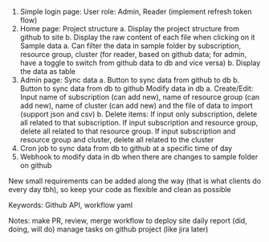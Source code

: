 1. Simple login page: User role: Admin, Reader (implement refresh token flow)
2. Home page:
Project structure
a. Display the project structure from github to site
b. Display the raw content of each file when clicking on it
Sample data
a. Can filter the data in sample folder by subscription, resource group, cluster (for reader, based on github data; for admin, have a toggle to switch from github data to db and vice versa)
b. Display the data as table
3. Admin page:
Sync data
a. Button to sync data from github to db
b. Button to sync data from db to github
Modify data in db
a. Create/Edit: Input name of subscription (can add new), name of resource group (can add new), name of cluster (can add new) and the file of data to import (support json and csv)
b. Delete items: If input only subscription, delete all related to that subscription. If input subscription and resource group, delete all related to that resource group. If input subscription and resource group and cluster, delete all related to the cluster
4. Cron job to sync data from db to github at a specific time of day
5. Webhook to modify data in db when there are changes to sample folder on github

New small requirements can be added along the way (that is what clients do every day tbh), so keep your code as flexible and clean as possible

Keywords:
Github API, workflow yaml

Notes:
make PR, review, merge
workflow to deploy site
daily report (did, doing, will do)
manage tasks on github project (like jira later)